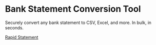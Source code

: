 # Bank Statement Conversion Tool

Securely convert any bank statement to CSV, Excel, and more. In bulk, in seconds.

[Rapid Statement](https://rapidstatement.com "Visit Rapid Statement")
